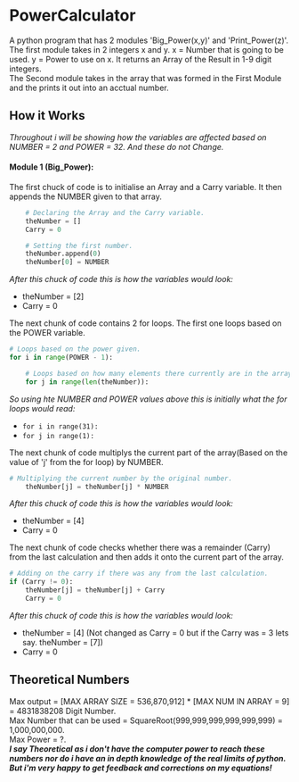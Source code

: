 # PowerCalculator
A python program that has 2 modules 'Big_Power(x,y)' and 'Print_Power(z)'.  
The first module takes in 2 integers x and y. x = Number that is going to be used. y = Power to use on x. It returns an Array of the Result in 1-9 digit integers.  
The Second module takes in the array that was formed in the First Module and the prints it out into an acctual number.  

## How it Works
*Throughout i will be showing how the variables are affected based on NUMBER = 2 and POWER = 32. And these do not Change.*  
#### Module 1 (Big_Power):
The first chuck of code is to initialise an Array and a Carry variable. It then appends the NUMBER given to that array.  
```python
	# Declaring the Array and the Carry variable.
	theNumber = []
	Carry = 0

	# Setting the first number.
	theNumber.append(0)
	theNumber[0] = NUMBER
```
*After this chuck of code this is how the variables would look:*  
* theNumber = [2]
* Carry = 0  

The next chunk of code contains 2 for loops. The first one loops based on the POWER variable.  
```python
# Loops based on the power given.
for i in range(POWER - 1):

	# Loops based on how many elements there currently are in the array.
	for j in range(len(theNumber)):
```
*So using hte NUMBER and POWER values above this is initially what the for loops would read:*  
* `for i in range(31):`
* `for j in range(1):`  

The next chunk of code multiplys the current part of the array(Based on the value of 'j' from the for loop) by NUMBER.
```python
# Multiplying the current number by the original number.
	theNumber[j] = theNumber[j] * NUMBER
```
*After this chuck of code this is how the variables would look:*  
* theNumber = [4]
* Carry = 0  

The next chunk of code checks whether there was a remainder (Carry) from the last calculation and then adds it onto the current part of the array.
```python
# Adding on the carry if there was any from the last calculation.
if (Carry != 0):
	theNumber[j] = theNumber[j] + Carry
	Carry = 0
```
*After this chuck of code this is how the variables would look:*  
* theNumber = [4] (Not changed as Carry = 0 but if the Carry was = 3 lets say. theNumber = [7])
* Carry = 0  






## Theoretical Numbers
Max output = [MAX ARRAY SIZE = 536,870,912] * [MAX NUM IN ARRAY = 9] = 4831838208 Digit Number.  
Max Number that can be used = SquareRoot(999,999,999,999,999,999) = 1,000,000,000.  
Max Power = ?.  
**_I say Theoretical as i don't have the computer power to reach these numbers nor do i have an in depth knowledge of the real limits of python. But i'm very happy to get feedback and corrections on my equations!_**